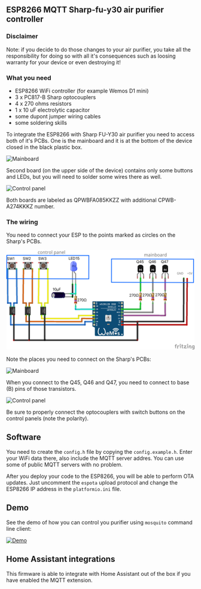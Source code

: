 ## ESP8266 MQTT Sharp-fu-y30 air purifier controller

### Disclaimer
Note: if you decide to do those changes to your air purifier, you take all the responsibility for doing so with all it's consequences such as loosing warranty for your device or even destroying it! 

### What you need
* ESP8266 WiFi controller (for example Wemos D1 mini)
* 3 x PC817-B Sharp optocouplers
* 4 x 270 ohms resistors
* 1 x 10 uF electrolytic capacitor
* some dupont jumper wiring cables
* some soldering skills

To integrate the ESP8266 with Sharp FU-Y30 air purifier you need to access both of it's PCBs. One is the mainboard and it is at the bottom of the device closed in the black plastic box. 

![Mainboard](./doc/sharp-fu-y30-mainboard-front.png)

Second board (on the upper side of the device) contains only some buttons and LEDs, but you will need to solder some wires there as well. 

![Control panel](./doc/sharp-fu-y30-control-panel-front.png)

Both boards are labeled as QPWBFA085KKZZ with additional CPWB-A274KKKZ number.

### The wiring
You need to connect your ESP to the points marked as circles on the Sharp's PCBs.

![The wiring](./doc/sharp-fu-y30-esp8266-wiring.png)

Note the places you need to connect on the Sharp's PCBs:

![Mainboard](./doc/sharp-fu-y30-mainboard.png)

When you connect to the Q45, Q46 and Q47, you need to connect to base (B) pins of those transistors.

![Control panel](./doc/sharp-fu-y30-control-panel.png)

Be sure to properly connect the optocouplers with switch buttons on the control panels (note the polarity).

## Software
You need to create the `config.h` file by copying the `config.example.h`. Enter your WiFi data there, also include the MQTT server addres. You can use some of public MQTT servers with no problem.

After you deploy your code to the ESP8266, you will be able to perform OTA updates. Just uncomment the `espota` upload protocol and change the ESP8266 IP address in the `platformio.ini` file.

## Demo
See the demo of how you can control you purifier using `mosquito` command line client:

[![Demo](https://img.youtube.com/vi/q9jJ4eS9DLY/0.jpg)](https://www.youtube.com/watch?v=q9jJ4eS9DLY)

## Home Assistant integrations
This firmware is able to integrate with Home Assistant out of the box if you have enabled the MQTT extension.

